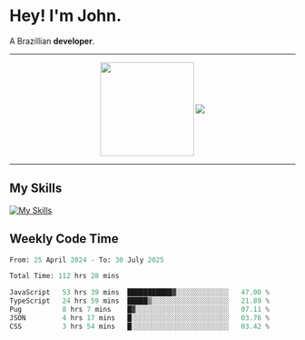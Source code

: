 # Hey! I'm John.

A Brazillian **developer**.

---

<p align="center">
  <img align="center" src="https://github-readme-stats.vercel.app/api?username=joaoiacillo&show_icons=true&locale=en" height="165" />
  <img align="center" src="https://github-readme-stats.vercel.app/api/top-langs/?username=anuraghazra&layout=compact" />
</p>

---

## My Skills

[![My Skills](https://skillicons.dev/icons?i=js,html,css,bootstrap,py,mysql,bash,linux,git,github,vscode,gamemakerstudio)](https://skillicons.dev)

## Weekly Code Time

<!--START_SECTION:waka-->

```python
From: 25 April 2024 - To: 30 July 2025

Total Time: 112 hrs 28 mins

JavaScript   53 hrs 39 mins  ███████████▓░░░░░░░░░░░░░   47.00 %
TypeScript   24 hrs 59 mins  █████▒░░░░░░░░░░░░░░░░░░░   21.89 %
Pug          8 hrs 7 mins    █▓░░░░░░░░░░░░░░░░░░░░░░░   07.11 %
JSON         4 hrs 17 mins   █░░░░░░░░░░░░░░░░░░░░░░░░   03.76 %
CSS          3 hrs 54 mins   █░░░░░░░░░░░░░░░░░░░░░░░░   03.42 %
```

<!--END_SECTION:waka-->
